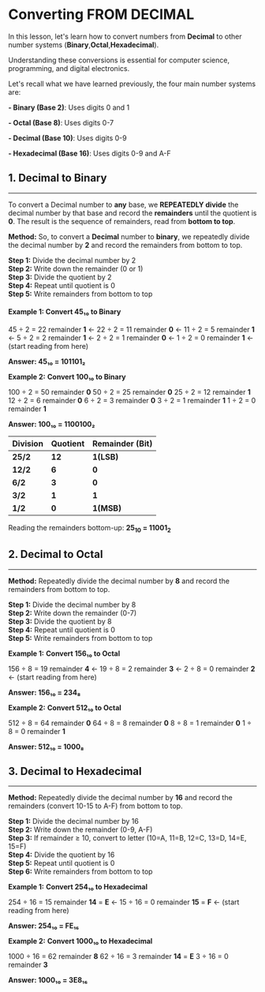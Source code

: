 # Converting FROM DECIMAL

In this lesson, let's learn how to convert numbers from **Decimal** to other number systems (**Binary**,**Octal**,**Hexadecimal**).

Understanding these conversions is essential for computer science, programming, and digital electronics.

Let's recall what we have learned previously, the four main number systems are:

**- Binary (Base 2)**: Uses digits 0 and 1

**- Octal (Base 8)**: Uses digits 0-7

**- Decimal (Base 10)**: Uses digits 0-9

**- Hexadecimal (Base 16)**: Uses digits 0-9 and A-F

## 1. Decimal to Binary

---

To convert a Decimal number to **any** base, we **REPEATEDLY divide** the decimal number by that base and record the **remainders** until the quotient is **0**. The result is the sequence of remainders, read from **bottom to top**.

**Method:** So, to convert a **Decimal** number to **binary**, we repeatedly divide the decimal number by **2** and record the remainders from bottom to top.

<div class="steps">
   <div class="step"><strong>Step 1:</strong> Divide the decimal number by 2</div>
   <div class="step"><strong>Step 2:</strong> Write down the remainder (0 or 1)</div>
   <div class="step"><strong>Step 3:</strong> Divide the quotient by 2</div>
   <div class="step"><strong>Step 4:</strong> Repeat until quotient is 0</div>
   <div class="step"><strong>Step 5:</strong> Write remainders from bottom to top</div>
</div>

<div class="example">
    <h4>Example 1: Convert 45₁₀ to Binary</h4>
    <div class="calculation">
45 ÷ 2 = 22 remainder <strong>1</strong> ←
22 ÷ 2 = 11 remainder <strong>0</strong> ←
11 ÷ 2 = 5  remainder <strong>1</strong> ←
5  ÷ 2 = 2  remainder <strong>1</strong> ←
2  ÷ 2 = 1  remainder <strong>0</strong> ←
1  ÷ 2 = 0  remainder <strong>1</strong> ← (start reading from here)

<strong>Answer: 45₁₀ = 101101₂</strong>

   </div>
</div>

**Example 2:** **Convert 100₁₀ to Binary**

<div class="example">
<div class="calculation">
100 ÷ 2 = 50 remainder <strong>0</strong>
50 ÷ 2 = 25 remainder <strong>0</strong>
25 ÷ 2 = 12 remainder <strong>1</strong>
12 ÷ 2 = 6 remainder <strong>0</strong>
6 ÷ 2 = 3 remainder <strong>0</strong>
3 ÷ 2 = 1 remainder <strong>1</strong>
1 ÷ 2 = 0 remainder <strong>1</strong>

<strong>Answer: 100₁₀ = 1100100₂</strong>

</div>

</div>
<div class="example>

**Example 3:** **Convert 25<sub>10</sub> to Binary**

<div class="calculation">

| **Division** | **Quotient** | **Remainder (Bit)** |
| :----------- | :----------- | :------------------ |
| **25/2**     | **12**       | **1(LSB)**          |
| **12/2**     | **6**        | **0**               |
| **6/2**      | **3**        | **0**               |
| **3/2**      | **1**        | **1**               |
| **1/2**      | **0**        | **1(MSB)**          |

</div>
</div>

Reading the remainders bottom-up: **25<sub>10</sub> = 11001<sub>2</sub>**

## 2. Decimal to Octal

---

**Method:** Repeatedly divide the decimal number by **8** and record the remainders from bottom to top.

<div class="steps">
   <div class="step"><strong>Step 1:</strong> Divide the decimal number by 8</div>
   <div class="step"><strong>Step 2:</strong> Write down the remainder (0-7)</div>
   <div class="step"><strong>Step 3:</strong> Divide the quotient by 8</div>
   <div class="step"><strong>Step 4:</strong> Repeat until quotient is 0</div>
   <div class="step"><strong>Step 5:</strong> Write remainders from bottom to top</div>
</div>

**Example 1:** **Convert 156₁₀ to Octal**
<div class="example">
   <div class="calculation">
156 ÷ 8 = 19 remainder <strong>4</strong> ←
19  ÷ 8 = 2  remainder <strong>3</strong> ←
2   ÷ 8 = 0  remainder <strong>2</strong> ← (start reading from here)

<strong>Answer: 156₁₀ = 234₈</strong>
    </div>
    </div>

**Example 2:** **Convert 512₁₀ to Octal**
<div class="example">
    <div class="calculation">
512 ÷ 8 = 64 remainder <strong>0</strong>
64  ÷ 8 = 8  remainder <strong>0</strong>
8   ÷ 8 = 1  remainder <strong>0</strong>
1   ÷ 8 = 0  remainder <strong>1</strong>

<strong>Answer: 512₁₀ = 1000₈</strong>
    </div>
    </div>

## 3. Decimal to Hexadecimal

---

**Method:** Repeatedly divide the decimal number by **16** and record the remainders (convert 10-15 to A-F) from bottom to top.

<div class="steps">
    <div class="step"><strong>Step 1:</strong> Divide the decimal number by 16</div>
    <div class="step"><strong>Step 2:</strong> Write down the remainder (0-9, A-F)</div>
    <div class="step"><strong>Step 3:</strong> If remainder ≥ 10, convert to letter (10=A, 11=B, 12=C, 13=D, 14=E, 15=F)</div>
    <div class="step"><strong>Step 4:</strong> Divide the quotient by 16</div>
    <div class="step"><strong>Step 5:</strong> Repeat until quotient is 0</div>
    <div class="step"><strong>Step 6:</strong> Write remainders from bottom to top</div>
</div>

**Example 1:** **Convert 254₁₀ to Hexadecimal**

<div class="example">
     <div class="calculation">
254 ÷ 16 = 15 remainder <strong>14</strong> = <strong>E</strong> ←
15  ÷ 16 = 0  remainder <strong>15</strong> = <strong>F</strong> ← (start reading from here)

<strong>Answer: 254₁₀ = FE₁₆</strong>
    </div>
</div>

**Example 2:** **Convert 1000₁₀ to Hexadecimal**                    
<div class="example">
     <div class="calculation">
1000 ÷ 16 = 62 remainder <strong>8</strong>
62   ÷ 16 = 3  remainder <strong>14</strong> = <strong>E</strong>
3    ÷ 16 = 0  remainder <strong>3</strong>

<strong>Answer: 1000₁₀ = 3E8₁₆</strong>
        </div>
</div>
